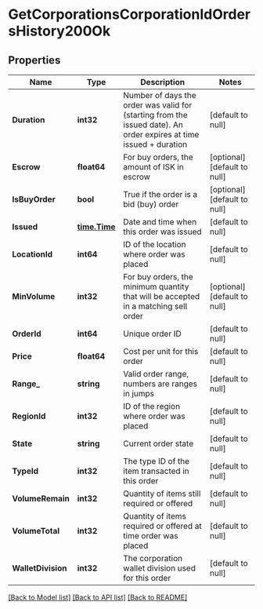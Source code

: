 # GetCorporationsCorporationIdOrdersHistory200Ok

## Properties
Name | Type | Description | Notes
------------ | ------------- | ------------- | -------------
**Duration** | **int32** | Number of days the order was valid for (starting from the issued date). An order expires at time issued + duration | [default to null]
**Escrow** | **float64** | For buy orders, the amount of ISK in escrow | [optional] [default to null]
**IsBuyOrder** | **bool** | True if the order is a bid (buy) order | [optional] [default to null]
**Issued** | [**time.Time**](time.Time.md) | Date and time when this order was issued | [default to null]
**LocationId** | **int64** | ID of the location where order was placed | [default to null]
**MinVolume** | **int32** | For buy orders, the minimum quantity that will be accepted in a matching sell order | [optional] [default to null]
**OrderId** | **int64** | Unique order ID | [default to null]
**Price** | **float64** | Cost per unit for this order | [default to null]
**Range_** | **string** | Valid order range, numbers are ranges in jumps | [default to null]
**RegionId** | **int32** | ID of the region where order was placed | [default to null]
**State** | **string** | Current order state | [default to null]
**TypeId** | **int32** | The type ID of the item transacted in this order | [default to null]
**VolumeRemain** | **int32** | Quantity of items still required or offered | [default to null]
**VolumeTotal** | **int32** | Quantity of items required or offered at time order was placed | [default to null]
**WalletDivision** | **int32** | The corporation wallet division used for this order | [default to null]

[[Back to Model list]](../README.md#documentation-for-models) [[Back to API list]](../README.md#documentation-for-api-endpoints) [[Back to README]](../README.md)


